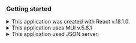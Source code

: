 ### Getting started
<details>
<summary> This application was created with React v.18.1.0. </summary>
Start the application by running:
<br/>
```npm start```
<br/>
It runs on http://localhost:4003/.
The port can be changed by modifying **line 15** in the **package.json** file to the desired port number.
</details>


<details>
<summary>This application uses MUI v.5.8.1</summary>
To install MUI run:
```
npm install @mui/material @emotion/react @emotion/styled
npm install @mui/icons-material
```
<br/>
Please refer to MUI documentation for further details: https://v1.mui.com/
</details>


<details>
<summary> This application used JSON server. </summary>
If installation is needed, run:
<br/> 
```npm install -g json-server```
<br/> 
and to open run:
<br/> 
```json-server --watch projectdb.json```
<br/> 
Amend the default port by adding a port number to the end like so
<br/> 
```json-server --watch projectdb.json --port800```.
<br/> 
</details>

